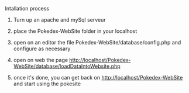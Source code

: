 Intallation process 
1. Turn up an apache and mySql serveur  
  
2. place the Pokedex-WebSite folder in your localhost  
  
3. open on an editor the file Pokedex-WebSite/database/config.php and configure as necessary  
  
4. open on web the page [http://localhost/Pokedex-WebSite/database/loadDataIntoWebsite.php](http://localhost/Pokedex-WebSite/database/loadDataIntoWebsite.php)  
  
5. once it's done, you can get back on [http://localhost/Pokedex-WebSite](http://localhost/Pokedex-WebSite) and start using the pokesite  
